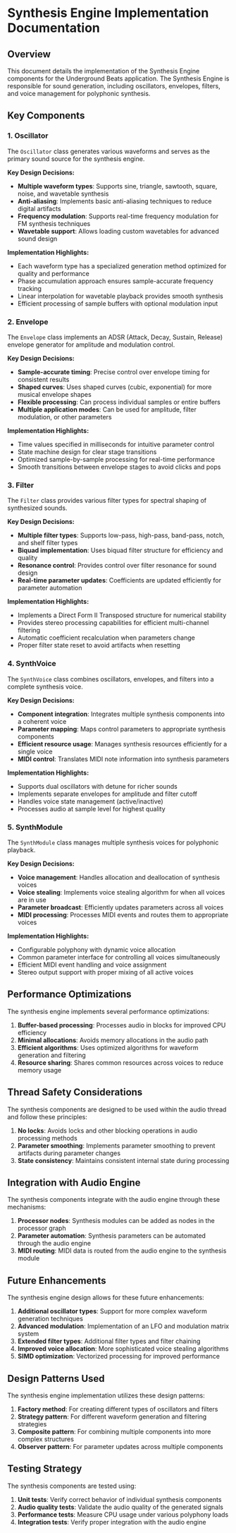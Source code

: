 # Synthesis Engine Implementation Documentation

## Overview

This document details the implementation of the Synthesis Engine components for the Underground Beats application. The Synthesis Engine is responsible for sound generation, including oscillators, envelopes, filters, and voice management for polyphonic synthesis.

## Key Components

### 1. Oscillator

The `Oscillator` class generates various waveforms and serves as the primary sound source for the synthesis engine.

**Key Design Decisions:**
- **Multiple waveform types**: Supports sine, triangle, sawtooth, square, noise, and wavetable synthesis
- **Anti-aliasing**: Implements basic anti-aliasing techniques to reduce digital artifacts
- **Frequency modulation**: Supports real-time frequency modulation for FM synthesis techniques
- **Wavetable support**: Allows loading custom wavetables for advanced sound design

**Implementation Highlights:**
- Each waveform type has a specialized generation method optimized for quality and performance
- Phase accumulation approach ensures sample-accurate frequency tracking
- Linear interpolation for wavetable playback provides smooth synthesis
- Efficient processing of sample buffers with optional modulation input

### 2. Envelope

The `Envelope` class implements an ADSR (Attack, Decay, Sustain, Release) envelope generator for amplitude and modulation control.

**Key Design Decisions:**
- **Sample-accurate timing**: Precise control over envelope timing for consistent results
- **Shaped curves**: Uses shaped curves (cubic, exponential) for more musical envelope shapes
- **Flexible processing**: Can process individual samples or entire buffers
- **Multiple application modes**: Can be used for amplitude, filter modulation, or other parameters

**Implementation Highlights:**
- Time values specified in milliseconds for intuitive parameter control
- State machine design for clear stage transitions
- Optimized sample-by-sample processing for real-time performance
- Smooth transitions between envelope stages to avoid clicks and pops

### 3. Filter

The `Filter` class provides various filter types for spectral shaping of synthesized sounds.

**Key Design Decisions:**
- **Multiple filter types**: Supports low-pass, high-pass, band-pass, notch, and shelf filter types
- **Biquad implementation**: Uses biquad filter structure for efficiency and quality
- **Resonance control**: Provides control over filter resonance for sound design
- **Real-time parameter updates**: Coefficients are updated efficiently for parameter automation

**Implementation Highlights:**
- Implements a Direct Form II Transposed structure for numerical stability
- Provides stereo processing capabilities for efficient multi-channel filtering
- Automatic coefficient recalculation when parameters change
- Proper filter state reset to avoid artifacts when resetting

### 4. SynthVoice

The `SynthVoice` class combines oscillators, envelopes, and filters into a complete synthesis voice.

**Key Design Decisions:**
- **Component integration**: Integrates multiple synthesis components into a coherent voice
- **Parameter mapping**: Maps control parameters to appropriate synthesis components
- **Efficient resource usage**: Manages synthesis resources efficiently for a single voice
- **MIDI control**: Translates MIDI note information into synthesis parameters

**Implementation Highlights:**
- Supports dual oscillators with detune for richer sounds
- Implements separate envelopes for amplitude and filter cutoff
- Handles voice state management (active/inactive)
- Processes audio at sample level for highest quality

### 5. SynthModule

The `SynthModule` class manages multiple synthesis voices for polyphonic playback.

**Key Design Decisions:**
- **Voice management**: Handles allocation and deallocation of synthesis voices
- **Voice stealing**: Implements voice stealing algorithm for when all voices are in use
- **Parameter broadcast**: Efficiently updates parameters across all voices
- **MIDI processing**: Processes MIDI events and routes them to appropriate voices

**Implementation Highlights:**
- Configurable polyphony with dynamic voice allocation
- Common parameter interface for controlling all voices simultaneously
- Efficient MIDI event handling and voice assignment
- Stereo output support with proper mixing of all active voices

## Performance Optimizations

The synthesis engine implements several performance optimizations:

1. **Buffer-based processing**: Processes audio in blocks for improved CPU efficiency
2. **Minimal allocations**: Avoids memory allocations in the audio path
3. **Efficient algorithms**: Uses optimized algorithms for waveform generation and filtering
4. **Resource sharing**: Shares common resources across voices to reduce memory usage

## Thread Safety Considerations

The synthesis components are designed to be used within the audio thread and follow these principles:

1. **No locks**: Avoids locks and other blocking operations in audio processing methods
2. **Parameter smoothing**: Implements parameter smoothing to prevent artifacts during parameter changes
3. **State consistency**: Maintains consistent internal state during processing

## Integration with Audio Engine

The synthesis components integrate with the audio engine through these mechanisms:

1. **Processor nodes**: Synthesis modules can be added as nodes in the processor graph
2. **Parameter automation**: Synthesis parameters can be automated through the audio engine
3. **MIDI routing**: MIDI data is routed from the audio engine to the synthesis module

## Future Enhancements

The synthesis engine design allows for these future enhancements:

1. **Additional oscillator types**: Support for more complex waveform generation techniques
2. **Advanced modulation**: Implementation of an LFO and modulation matrix system
3. **Extended filter types**: Additional filter types and filter chaining
4. **Improved voice allocation**: More sophisticated voice stealing algorithms
5. **SIMD optimization**: Vectorized processing for improved performance

## Design Patterns Used

The synthesis engine implementation utilizes these design patterns:

1. **Factory method**: For creating different types of oscillators and filters
2. **Strategy pattern**: For different waveform generation and filtering strategies
3. **Composite pattern**: For combining multiple components into more complex structures
4. **Observer pattern**: For parameter updates across multiple components

## Testing Strategy

The synthesis components are tested using:

1. **Unit tests**: Verify correct behavior of individual synthesis components
2. **Audio quality tests**: Validate the audio quality of the generated signals
3. **Performance tests**: Measure CPU usage under various polyphony loads
4. **Integration tests**: Verify proper integration with the audio engine
